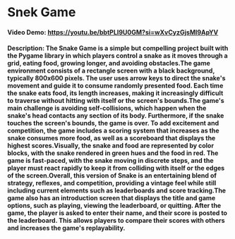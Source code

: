 # Snek Game
#### Video Demo: https://youtu.be/bbtPLI9U0GM?si=wXvCyzGjsMl9ApYV
#### Description: The Snake Game is a simple but compelling project built with the Pygame library in which players control a snake as it moves through a grid, eating food, growing longer, and avoiding obstacles.The game environment consists of a rectangle screen with a black background, typically 800x600 pixels. The user uses arrow keys to direct the snake's movement and guide it to consume randomly presented food. Each time the snake eats food, its length increases, making it increasingly difficult to traverse without hitting with itself or the screen's bounds.The game's main challenge is avoiding self-collisions, which happen when the snake's head contacts any section of its body. Furthermore, if the snake touches the screen's bounds, the game is over. To add excitement and competition, the game includes a scoring system that increases as the snake consumes more food, as well as a scoreboard that displays the highest scores.Visually, the snake and food are represented by color blocks, with the snake rendered in green hues and the food in red. The game is fast-paced, with the snake moving in discrete steps, and the player must react rapidly to keep it from colliding with itself or the edges of the screen.Overall, this version of Snake is an entertaining blend of strategy, reflexes, and competition, providing a vintage feel while still including current elements such as leaderboards and score tracking.The game also has an introduction screen that displays the title and game options, such as playing, viewing the leaderboard, or quitting. After the game, the player is asked to enter their name, and their score is posted to the leaderboard. This allows players to compare their scores with others and increases the game's replayability.
